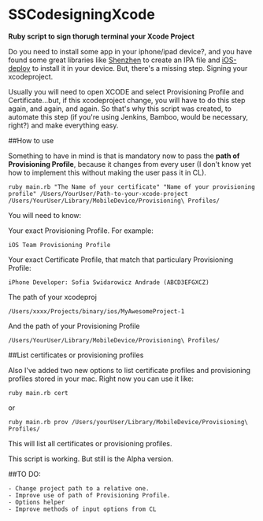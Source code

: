 # SSCodesigningXcode
**Ruby script to sign thorugh terminal your Xcode Project**

Do you need to install some app in your iphone/ipad device?, and you have found some great libraries like [Shenzhen](https://github.com/nomad/shenzhen) to create an IPA file and [iOS-deploy](https://github.com/phonegap/ios-deploy) to install it in your device. But, there's a missing step. Signing your xcodeproject. 

Usually you will need to open XCODE and select Provisioning Profile and Certificate...but, if this xcodeproject change, you will have to do this step again, and again, and again. So that's why this script was created, to automate this step (if you're using Jenkins, Bamboo, would be necessary, right?) and make everything easy.


##How to use

Something to have in mind is that is mandatory now to pass the **path of Provisioning Profile**, because it changes from every user (I don't know yet how to implement this without making the user pass it in CL). 


    ruby main.rb "The Name of your certificate" "Name of your provisioning profile" /Users/YourUser/Path-to-your-xcode-project   /Users/YourUser/Library/MobileDevice/Provisioning\ Profiles/ 


You will need to know:

Your exact Provisioning Profile. For example:
    
    iOS Team Provisioning Profile

Your exact Certificate Profile, that match that particulary Provisioning Profile:

    iPhone Developer: Sofia Swidarowicz Andrade (ABCD3EFGXCZ)

The path of your xcodeproj

    /Users/xxxx/Projects/binary/ios/MyAwesomeProject-1
    
And the path of your Provisioning Profile

    /Users/YourUser/Library/MobileDevice/Provisioning\ Profiles/

##List certificates or provisioning profiles

Also I've added two new options to list certificate profiles and provisioning profiles stored in your mac. Right now you can use it like: 

    ruby main.rb cert

or 

    ruby main.rb prov /Users/yourUser/Library/MobileDevice/Provisioning\ Profiles/

This will list all certificates or provisioning profiles.

This script is working. But still is the Alpha version.




##TO DO:

    - Change project path to a relative one.
    - Improve use of path of Provisioning Profile. 
    - Options helper
    - Improve methods of input options from CL

